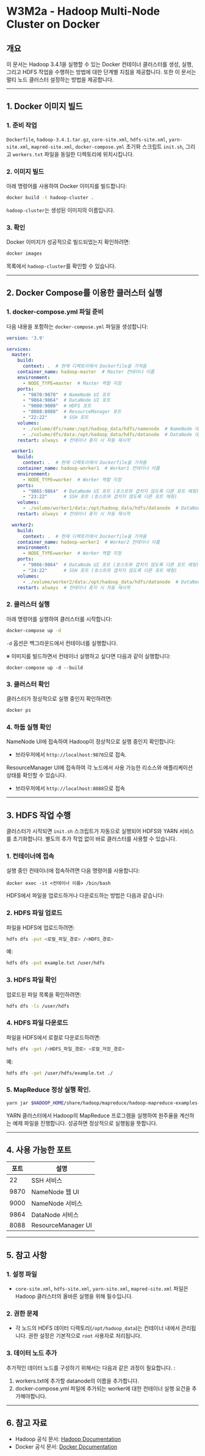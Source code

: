 # W3M2a - Hadoop Multi-Node Cluster on Docker

## 개요

이 문서는 Hadoop 3.4.1을 실행할 수 있는 Docker 컨테이너 클러스터를 생성, 실행, 그리고 HDFS 작업을 수행하는 방법에 대한 단계별 지침을 제공합니다. 또한 이 문서는 멀티 노드 클러스터 설정하는 방법을 제공합니다.

---

## 1. Docker 이미지 빌드

### 1. 준비 작업

   `Dockerfile`, `hadoop-3.4.1.tar.gz`, `core-site.xml`, `hdfs-site.xml`, `yarn-site.xml`, `mapred-site.xml`, `docker-compose.yml` 초기화 스크립트 `init.sh`, 그리고 `workers.txt` 파일을 동일한 디렉토리에 위치시킵니다.

### 2. 이미지 빌드
   아래 명령어를 사용하여 Docker 이미지를 빌드합니다:

   ```bash
   docker build -t hadoop-cluster .
   ```

`hadoop-cluster`는 생성된 이미지의 이름입니다.

### 3. 확인
   Docker 이미지가 성공적으로 빌드되었는지 확인하려면:

   ```bash
   docker images
   ```

목록에서 `hadoop-cluster`를 확인할 수 있습니다.

---

## 2. Docker Compose를 이용한 클러스터 실행

### 1. docker-compose.yml 파일 준비
   다음 내용을 포함하는 `docker-compose.yml` 파일을 생성합니다:

   ```yaml
   version: '3.9'

   services:
     master:
       build:
         context: .  # 현재 디렉토리에서 Dockerfile을 가져옴
       container_name: hadoop-master  # Master 컨테이너 이름
       environment:
         - NODE_TYPE=master  # Master 역할 지정
       ports:
         - "9870:9870"  # NameNode UI 포트
         - "9864:9864"  # DataNode UI 포트
         - "9000:9000"  # HDFS 포트
         - "8088:8088"  # ResourceManager 포트
         - "22:22"      # SSH 포트
       volumes:
         - ./volume/dfs/name:/opt/hadoop_data/hdfs/namenode  # NameNode 데이터 디렉토리
         - ./volume/dfs/data:/opt/hadoop_data/hdfs/datanode  # DataNode 데이터 디렉토리
       restart: always  # 컨테이너 중지 시 자동 재시작

     worker1:
       build:
         context: .  # 현재 디렉토리에서 Dockerfile을 가져옴
       container_name: hadoop-worker1  # Worker1 컨테이너 이름
       environment:
         - NODE_TYPE=worker  # Worker 역할 지정
       ports:
         - "9865:9864"  # DataNode UI 포트 (호스트와 겹치지 않도록 다른 포트 매핑)
         - "23:22"      # SSH 포트 (호스트와 겹치지 않도록 다른 포트 매핑)
       volumes:
         - ./volume/worker1/data:/opt/hadoop_data/hdfs/datanode  # DataNode 데이터 디렉토리
       restart: always  # 컨테이너 중지 시 자동 재시작

     worker2:
       build:
         context: .  # 현재 디렉토리에서 Dockerfile을 가져옴
       container_name: hadoop-worker2  # Worker2 컨테이너 이름
       environment:
         - NODE_TYPE=worker  # Worker 역할 지정
       ports:
         - "9866:9864"  # DataNode UI 포트 (호스트와 겹치지 않도록 다른 포트 매핑)
         - "24:22"      # SSH 포트 (호스트와 겹치지 않도록 다른 포트 매핑)
       volumes:
         - ./volume/worker2/data:/opt/hadoop_data/hdfs/datanode  # DataNode 데이터 디렉토리
       restart: always  # 컨테이너 중지 시 자동 재시작
   ```

### 2. 클러스터 실행
아래 명령어를 실행하여 클러스터를 시작합니다:

   ```bash
   docker-compose up -d
   ```

`-d` 옵션은 백그라운드에서 컨테이너를 실행합니다.

※ 이미지를 빌드하면서 컨테이너 실행하고 싶다면 다음과 같이 실행합니다:

    docker-compose up -d --build

### 3. 클러스터 확인
클러스터가 정상적으로 실행 중인지 확인하려면:

   ```bash
   docker ps
   ```

### 4. 하둡 실행 확인
NameNode UI에 접속하여 Hadoop이 정상적으로 실행 중인지 확인합니다:

   - 브라우저에서 `http://localhost:9870`으로 접속.

ResourceManager UI에 접속하여 각 노드에서 사용 가능한 리소스와 애플리케이션 상태를 확인할 수 있습니다.
- 브라우저에서 `http://localhost:8088`으로 접속
---

## 3. HDFS 작업 수행

클러스터가 시작되면 `init.sh` 스크립트가 자동으로 실행되어 HDFS와 YARN 서비스를 초기화합니다. 별도의 추가 작업 없이 바로 클러스터를 사용할 수 있습니다.

### 1. 컨테이너에 접속
실행 중인 컨테이너에 접속하려면 다음 명령어를 사용합니다:

    docker exec -it <컨테이너 이름> /bin/bash

HDFS에서 파일을 업로드하거나 다운로드하는 방법은 다음과 같습니다:

### 2. HDFS 파일 업로드
   파일을 HDFS에 업로드하려면:

   ```bash
   hdfs dfs -put <로컬_파일_경로> /<HDFS_경로>
   ```
   예:

   ```bash
   hdfs dfs -put example.txt /user/hdfs
   ```

### 3. HDFS 파일 확인
   업로드된 파일 목록을 확인하려면:

   ```bash
   hdfs dfs -ls /user/hdfs
   ```

### 4. HDFS 파일 다운로드
   파일을 HDFS에서 로컬로 다운로드하려면:

   ```bash
   hdfs dfs -get /<HDFS_파일_경로> <로컬_저장_경로>
   ```
   예:

   ```bash
   hdfs dfs -get /user/hdfs/example.txt ./
   ```

### 5. MapReduce 정상 실행 확인.

```bash
yarn jar $HADOOP_HOME/share/hadoop/mapreduce/hadoop-mapreduce-examples-*.jar pi 16 1000
```
YARN 클러스터에서 Hadoop의 MapReduce 프로그램을 실행하여 원주율을 계산하는 예제 파일을 진행합니다. 성공하면 정상적으로 실행됨을 뜻합니다.

---

## 4. 사용 가능한 포트

| 포트   | 설명                  |
| ---- | ------------------- |
| 22   | SSH 서비스             |
| 9870 | NameNode 웹 UI       |
| 9000 | NameNode 서비스        |
| 9864 | DataNode 서비스        |
| 8088 | ResourceManager UI   |

---

## 5. 참고 사항

### 1. 설정 파일

   - `core-site.xml`, `hdfs-site.xml`, `yarn-site.xml`, `mapred-site.xml` 파일은 Hadoop 클러스터의 올바른 실행을 위해 필수입니다.

### 2. 권한 문제

   - 각 노드의 HDFS 데이터 디렉토리(`/opt/hadoop_data`)는 컨테이너 내에서 관리됩니다. 권한 설정은 기본적으로 `root` 사용자로 처리됩니다.

### 3. 데이터 노드 추가

추가적인 데이터 노드를 구성하기 위해서는 다음과 같은 과정이 필요합니다. :

1. workers.txt에 추가할 datanode의 이름을 추가합니다.
2. docker-compose.yml 파일에 추가되는 worker에 대한 컨테이너 실행 요건을 추가해야합니다.

---

## 6. 참고 자료

- Hadoop 공식 문서: [Hadoop Documentation](https://hadoop.apache.org/docs/)
- Docker 공식 문서: [Docker Documentation](https://docs.docker.com/)


